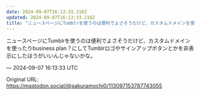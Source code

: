 ```yaml
---
date: 2024-09-07T16:13:33.216Z
updated: 2024-09-07T16:13:33.216Z
title: "ニュースページにTumblrを使うのは便利でよさそうだけど、カスタムドメインを使[...]"
---
```


<p>ニュースページにTumblrを使うのは便利でよさそうだけど、カスタムドメインを使ったりbusiness plan？にしてTumblrロゴやサインアップボタンとかを非表示にしたほうがいいんじゃないかな。</p>

&mdash; 2024-09-07 16:13:33 UTC

Original URL: https://mastodon.social/@sakuramochi0/113097153787743055
